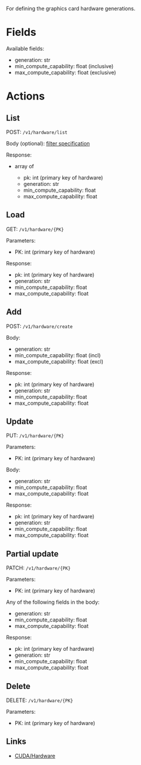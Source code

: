 For defining the graphics card hardware generations.

# Fields

Available fields:

  * generation: str
  * min_compute_capability: float (inclusive)
  * max_compute_capability: float (exclusive)

# Actions

## List

POST: `/v1/hardware/list`

Body (optional): [filter specification](filtering.md)
  
Response:

  * array of

    * pk: int (primary key of hardware)
    * generation: str
    * min_compute_capability: float
    * max_compute_capability: float


## Load

GET: `/v1/hardware/{PK}`

Parameters:

  * PK: int (primary key of hardware)
  
Response:

  * pk: int (primary key of hardware)
  * generation: str
  * min_compute_capability: float
  * max_compute_capability: float

## Add

POST: `/v1/hardware/create`

Body:

  * generation: str
  * min_compute_capability: float (incl)
  * max_compute_capability: float (excl)

Response:

  * pk: int (primary key of hardware)
  * generation: str
  * min_compute_capability: float
  * max_compute_capability: float

## Update

PUT: `/v1/hardware/{PK}`

Parameters:

  * PK: int (primary key of hardware)
  
Body: 
 
  * generation: str
  * min_compute_capability: float
  * max_compute_capability: float

Response:

  * pk: int (primary key of hardware)
  * generation: str
  * min_compute_capability: float
  * max_compute_capability: float

## Partial update

PATCH: `/v1/hardware/{PK}`

Parameters:

  * PK: int (primary key of hardware)

Any of the following fields in the body:

  * generation: str
  * min_compute_capability: float
  * max_compute_capability: float

Response:

  * pk: int (primary key of hardware)
  * generation: str
  * min_compute_capability: float
  * max_compute_capability: float


## Delete

DELETE: `/v1/hardware/{PK}`

Parameters:

  * PK: int (primary key of hardware)

## Links

* [CUDA/Hardware](https://docs.nvidia.com/deploy/cuda-compatibility/index.html#support-hardware__table-hardware-support)
